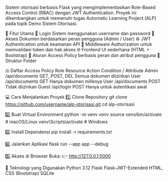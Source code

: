 Sistem otorisasi berbasis Flask yang mengimplementasikan Role-Based Access Control (RBAC) dengan JWT Authentication.
Proyek ini dikembangkan untuk memenuhi tugas Automatic Learning Project (ALP) pada topik Demo Sistem Otorisasi.

🚀 Fitur Utama
🔐 Login Sistem menggunakan username dan password
🧾 Akses Dokumen berdasarkan peran pengguna (Admin / User)
⚙️ JWT Authentication untuk keamanan API
🚫 Middleware Authorization untuk memvalidasi token dan hak akses
🌐 Frontend UI sederhana (HTML + Bootstrap)
🧠 Aturan Access Policy berbasis peran dan atribut pengguna
🧱 Struktur Folder

⚖️ Daftar Access Policy
Role	Resource	Action	Condition / Attribute
Admin	/api/documents	GET, POST, DEL	Semua dokumen diizinkan
User	/api/documents	GET	Hanya dokumen miliknya
User	/api/documents	POST	Tidak diizinkan
Guest	/api/login	POST	Hanya untuk autentikasi awal

💻 Cara Menjalankan Proyek
1️⃣ Clone Repository
git clone https://github.com/username/alp-otorisasi.git
cd alp-otorisasi

2️⃣ Buat Virtual Environment
python -m venv venv
source venv/bin/activate   # macOS/Linux
venv\Scripts\activate      # Windows

3️⃣ Install Dependensi
pip install -r requirements.txt

4️⃣ Jalankan Aplikasi
flask run --app app --debug

5️⃣ Akses di Browser
Buka: 👉 http://127.0.0.1:5000

🧠 Teknologi yang Digunakan
Python 3.12
Flask
Flask-JWT-Extended
HTML, CSS (Bootstrap)
SQLite
